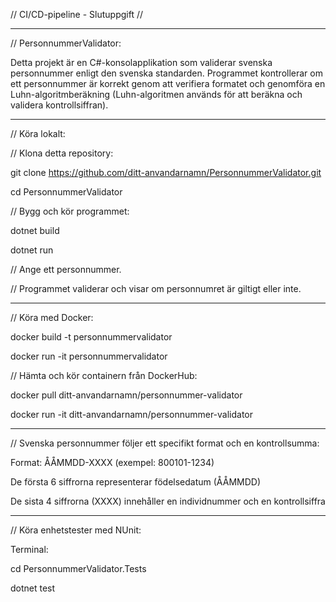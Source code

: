 
// CI/CD-pipeline - Slutuppgift //

------------------------------------------------------------

// PersonnummerValidator:

Detta projekt är en C#-konsolapplikation som validerar svenska personnummer enligt den svenska standarden. 
Programmet kontrollerar om ett personnummer är korrekt genom att verifiera formatet och genomföra en Luhn-algoritmberäkning (Luhn-algoritmen används för att beräkna och validera kontrollsiffran).

------------------------------------------------------------------------

// Köra lokalt:

// Klona detta repository:

git clone https://github.com/ditt-anvandarnamn/PersonnummerValidator.git

cd PersonnummerValidator

// Bygg och kör programmet:

dotnet build

dotnet run

// Ange ett personnummer.

// Programmet validerar och visar om personnumret är giltigt eller inte.



----------------------------------------------------------
// Köra med Docker:


docker build -t personnummervalidator 

docker run -it personnummervalidator

// Hämta och kör containern från DockerHub:

docker pull ditt-anvandarnamn/personnummer-validator

docker run -it ditt-anvandarnamn/personnummer-validator

--------------------------------------------------------



// Svenska personnummer följer ett specifikt format och en kontrollsumma:

Format: ÅÅMMDD-XXXX (exempel: 800101-1234)

De första 6 siffrorna representerar födelsedatum (ÅÅMMDD)

De sista 4 siffrorna (XXXX) innehåller en individnummer och en kontrollsiffra



------------------------------------------------------------

// Köra enhetstester med NUnit:

Terminal:

cd PersonnummerValidator.Tests

dotnet test



















